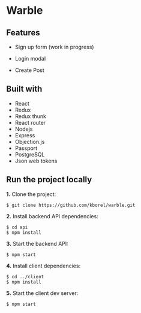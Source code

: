 # Warble

## Features

- Sign up form (work in progress)

- Login modal

- Create Post

## Built with

- React
- Redux
- Redux thunk
- React router
- Nodejs
- Express
- Objection.js
- Passport
- PostgreSQL
- Json web tokens

## Run the project locally

**1.** Clone the project:

```
$ git clone https://github.com/kborel/warble.git
```

**2.** Install backend API dependencies:

```
$ cd api
$ npm install
```

**3.** Start the backend API:

```
$ npm start
```

**4.** Install client dependencies:

```
$ cd ../client
$ npm install
```

**5.** Start the client dev server:

```
$ npm start
```
